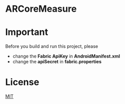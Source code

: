 # ARCoreMeasure


# Important
Before you build and run this project, please 

* change the **Fabric ApiKey** in **AndroidManifest.xml**
* change the **apiSecret** in **fabric.properties**


# License
[MIT](http://opensource.org/licenses/MIT)
